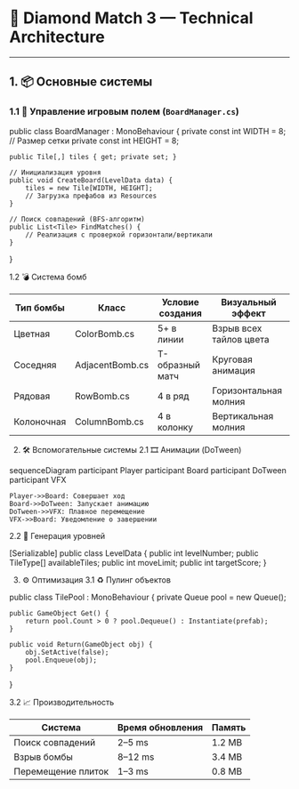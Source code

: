 # 💎 Diamond Match 3 — Technical Architecture

---

## 1. 📦 Основные системы

### 1.1 🧩 Управление игровым полем (`BoardManager.cs`)

public class BoardManager : MonoBehaviour {
    private const int WIDTH = 8;  // Размер сетки
    private const int HEIGHT = 8;
    
    public Tile[,] tiles { get; private set; }
    
    // Инициализация уровня
    public void CreateBoard(LevelData data) {
        tiles = new Tile[WIDTH, HEIGHT];
        // Загрузка префабов из Resources
    }
    
    // Поиск совпадений (BFS-алгоритм)
    public List<Tile> FindMatches() {
        // Реализация с проверкой горизонтали/вертикали
    }
}

1.2 💣 Система бомб

| Тип бомбы   | Класс             | Условие создания | Визуальный эффект         |
|-------------|-------------------|------------------|---------------------------|
| Цветная     | ColorBomb.cs      | 5+ в линии       | Взрыв всех тайлов цвета   |
| Соседняя    | AdjacentBomb.cs   | T-образный матч  | Круговая анимация         |
| Рядовая     | RowBomb.cs        | 4 в ряд          | Горизонтальная молния     |
| Колоночная  | ColumnBomb.cs     | 4 в колонку      | Вертикальная молния       |


2. 🛠 Вспомогательные системы
2.1 🎞 Анимации (DoTween)

sequenceDiagram
    participant Player
    participant Board
    participant DoTween
    participant VFX

    Player->>Board: Совершает ход
    Board->>DoTween: Запускает анимацию
    DoTween->>VFX: Плавное перемещение
    VFX->>Board: Уведомление о завершении

2.2 🧬 Генерация уровней

[Serializable]
public class LevelData {
    public int levelNumber;
    public TileType[] availableTiles;
    public int moveLimit;
    public int targetScore;
}

3. ⚙️ Оптимизация
3.1 ♻️ Пулинг объектов

public class TilePool : MonoBehaviour {
    private Queue<GameObject> pool = new Queue<GameObject>();
    
    public GameObject Get() {
        return pool.Count > 0 ? pool.Dequeue() : Instantiate(prefab);
    }
    
    public void Return(GameObject obj) {
        obj.SetActive(false);
        pool.Enqueue(obj);
    }
}

3.2 📈 Производительность

| Система              | Время обновления | Память  |
|----------------------|------------------|---------|
| Поиск совпадений     | 2–5 ms           | 1.2 MB  |
| Взрыв бомбы          | 8–12 ms          | 3.4 MB  |
| Перемещение плиток   | 1–3 ms           | 0.8 MB  |

